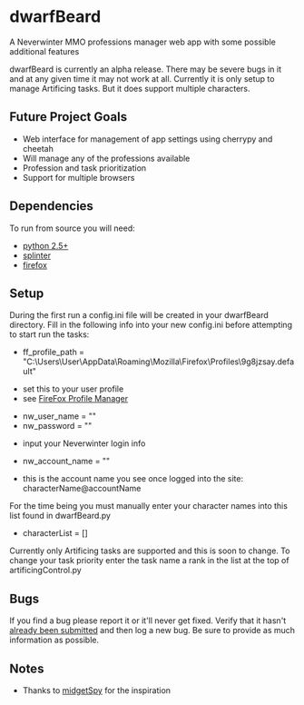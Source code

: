 dwarfBeard
==========

A Neverwinter MMO professions manager web app with some possible additional features

dwarfBeard is currently an alpha release. There may be severe bugs in it and at any given time it may not work at all. 
Currently it is only setup to manage Artificing tasks. But it does support multiple characters.

## Future Project Goals

* Web interface for management of app settings using cherrypy and cheetah
* Will manage any of the professions available
* Profession and task prioritization 
* Support for multiple browsers


## Dependencies

To run from source you will need:

* [python 2.5+][pythonDownloads]
* [splinter][splinterDownlaods]
* [firefox][firefoxDownloads]


## Setup

During the first run a config.ini file will be created in your dwarfBeard directory.
Fill in the following info into your new config.ini before attempting to start run the tasks:

* ff_profile_path = "C:\Users\User\AppData\Roaming\Mozilla\Firefox\Profiles\9g8jzsay.default"
 - set this to your user profile
 - see [FireFox Profile Manager][fireFoxProfileManager]
* nw_user_name = ""
* nw_password = ""
 - input your Neverwinter login info
* nw_account_name = ""
 - this is the account name you see once logged into the site: characterName@accountName
 
For the time being you must manually enter your character names into this list found in dwarfBeard.py
* characterList = []


Currently only Artificing tasks are supported and this is soon to change.
To change your task priority enter the task name a rank in the list at the top of artificingControl.py


## Bugs

If you find a bug please report it or it'll never get fixed. Verify that it hasn't [already been submitted][issues] and then log a new bug. Be sure to provide as much information as possible.


## Notes

* Thanks to [midgetSpy][midgetSpy] for the inspiration


[pythonDownloads]:https://www.python.org/downloads/
[splinterDownlaods]:http://splinter.cobrateam.info/docs/
[fireFoxProfileManager]:https://support.mozilla.org/en-US/kb/profile-manager-create-and-remove-firefox-profiles
[firefoxDownloads]:http://www.mozilla.org/en-US/firefox/new/
[issues]:https://github.com/highway/dwarfBeard/issues
[midgetSpy]:https://github.com/midgetspy
